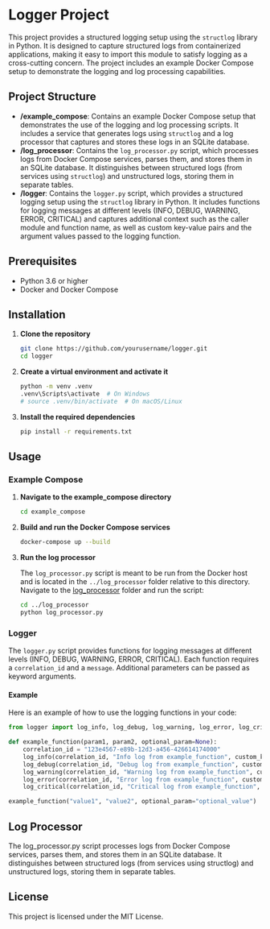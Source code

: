 # Logger Project

This project provides a structured logging setup using the `structlog` library in Python. It is designed to capture structured logs from containerized applications, making it easy to import this module to satisfy logging as a cross-cutting concern. The project includes an example Docker Compose setup to demonstrate the logging and log processing capabilities.

## Project Structure

- **/example_compose**: Contains an example Docker Compose setup that demonstrates the use of the logging and log processing scripts. It includes a service that generates logs using `structlog` and a log processor that captures and stores these logs in an SQLite database.
- **/log_processor**: Contains the `log_processor.py` script, which processes logs from Docker Compose services, parses them, and stores them in an SQLite database. It distinguishes between structured logs (from services using `structlog`) and unstructured logs, storing them in separate tables.
- **/logger**: Contains the `logger.py` script, which provides a structured logging setup using the `structlog` library in Python. It includes functions for logging messages at different levels (INFO, DEBUG, WARNING, ERROR, CRITICAL) and captures additional context such as the caller module and function name, as well as custom key-value pairs and the argument values passed to the logging function.

## Prerequisites

- Python 3.6 or higher
- Docker and Docker Compose

## Installation

1. **Clone the repository**

    ```sh
    git clone https://github.com/yourusername/logger.git
    cd logger
    ```

2. **Create a virtual environment and activate it**

    ```sh
    python -m venv .venv
    .venv\Scripts\activate  # On Windows
    # source .venv/bin/activate  # On macOS/Linux
    ```

3. **Install the required dependencies**

    ```sh
    pip install -r requirements.txt
    ```

## Usage

### Example Compose

1. **Navigate to the example_compose directory**

    ```sh
    cd example_compose
    ```

2. **Build and run the Docker Compose services**

    ```sh
    docker-compose up --build
    ```

3. **Run the log processor**

    The `log_processor.py` script is meant to be run from the Docker host and is located in the `../log_processor` folder relative to this directory. Navigate to the [log_processor](http://_vscodecontentref_/1) folder and run the script:

    ```sh
    cd ../log_processor
    python log_processor.py
    ```

### Logger

The `logger.py` script provides functions for logging messages at different levels (INFO, DEBUG, WARNING, ERROR, CRITICAL). Each function requires a `correlation_id` and a `message`. Additional parameters can be passed as keyword arguments.

#### Example

Here is an example of how to use the logging functions in your code:

```python
from logger import log_info, log_debug, log_warning, log_error, log_critical

def example_function(param1, param2, optional_param=None):
    correlation_id = "123e4567-e89b-12d3-a456-426614174000"
    log_info(correlation_id, "Info log from example_function", custom_key="custom_value")
    log_debug(correlation_id, "Debug log from example_function", custom_key="custom_value")
    log_warning(correlation_id, "Warning log from example_function", custom_key="custom_value")
    log_error(correlation_id, "Error log from example_function", custom_key="custom_value")
    log_critical(correlation_id, "Critical log from example_function", custom_key="custom_value")

example_function("value1", "value2", optional_param="optional_value")
```

## Log Processor

The log_processor.py script processes logs from Docker Compose services, parses them, and stores them in an SQLite database. It distinguishes between structured logs (from services using structlog) and unstructured logs, storing them in separate tables.

## License

This project is licensed under the MIT License.
